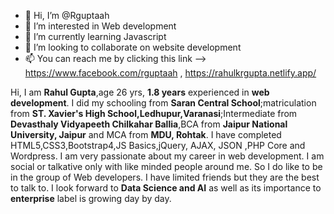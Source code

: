 - 👋 Hi, I’m @Rguptaah
- 👀 I’m interested in Web development
- 🌱 I’m currently learning Javascript
- 💞️ I’m looking to collaborate on website development
- 📫 You can reach me by clicking this link -->  https://www.facebook.com/rguptaah , https://rahulkrgupta.netlify.app/

<!---
Rguptaah/Rguptaah is a ✨ special ✨ repository because its `README.md` (this file) appears on your GitHub profile.
You can click the Preview link to take a look at your changes.
--->
Hi, I am **Rahul Gupta**,age 26 yrs, **1.8 years** experienced in **web development**.
I did my schooling from **Saran Central School**;matriculation from **ST. Xavier's High School,Ledhupur,Varanasi**;Intermediate from
**Devasthaly Vidyapeeth Chilkahar Ballia**,BCA from **Jaipur National University, Jaipur** and MCA from **MDU, Rohtak**.
I have completed HTML5,CSS3,Bootstrap4,JS Basics,jQuery, AJAX, JSON ,PHP Core and Wordpress.
I am very passionate about my career in web development.
I am social or talkative only with like minded people around me.
So I do like to be in the group of Web developers.
I have limited friends but they are the best to talk to.
I look forward to **Data Science and AI** as well as its importance to **enterprise** label is growing day by day.
